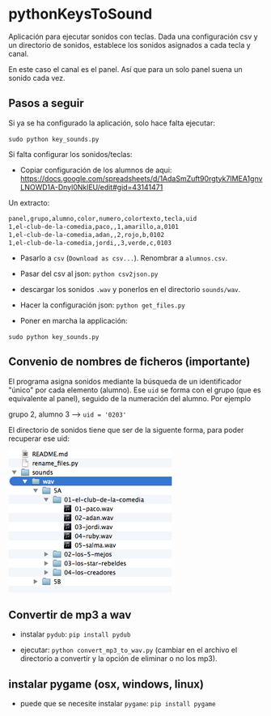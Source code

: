 # pythonKeysToSound

Aplicación para ejecutar sonidos con teclas.
Dada una configuración csv y un directorio de sonidos, establece los sonidos asignados a cada tecla y canal.

En este caso el canal es el panel. Así que para un solo panel suena un sonido cada vez.

## Pasos a seguir

Si ya se ha configurado la aplicación, solo hace falta ejecutar:

`sudo python key_sounds.py`

Si falta configurar los sonidos/teclas:

* Copiar configuración de los alumnos de aqui: https://docs.google.com/spreadsheets/d/1AdaSmZuft90rgtyk7IMEA1gnvLNOWD1A-Dnyl0NklEU/edit#gid=43141471

Un extracto:

```
panel,grupo,alumno,color,numero,colortexto,tecla,uid
1,el-club-de-la-comedia,paco,,1,amarillo,a,0101
1,el-club-de-la-comedia,adan,,2,rojo,b,0102
1,el-club-de-la-comedia,jordi,,3,verde,c,0103

```

* Pasarlo a `csv` (`Download as csv...`). Renombrar a `alumnos.csv`.

* Pasar del csv al json:  `python csv2json.py`

* descargar los sonidos `.wav` y ponerlos en el directorio `sounds/wav`.

* Hacer la configuración json: `python get_files.py`

* Poner en marcha la applicación:

`sudo python key_sounds.py`

## Convenio de nombres de ficheros (importante)

El programa asigna sonidos mediante la búsqueda de un identificador "único" por cada elemento (alumno).
Ese `uid` se forma con el grupo (que es equivalente al panel), seguido de la numeración del alumno.
Por ejemplo

grupo 2, alumno 3 --> `uid = '0203'`

El directorio de sonidos tiene que ser de la siguente forma, para poder recuperar ese uid:

![directorio](directorio_sounds.png)


## Convertir de mp3 a wav

* instalar `pydub`: `pip install pydub`

* ejecutar:  `python convert_mp3_to_wav.py` (cambiar en el archivo el directorio a convertir y la opción de eliminar o no los mp3).

## instalar pygame (osx, windows, linux)

* puede que se necesite instalar `pygame`: `pip install pygame`



